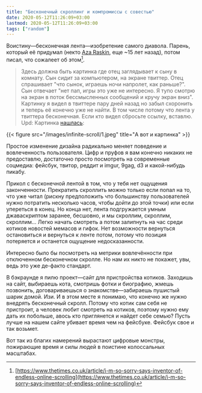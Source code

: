 ```yaml
---
title: "Бесконечный скроллинг и компромиссы с совестью"
date: 2020-05-12T11:26:09+03:00
lastmod: 2020-05-12T11:26:09+03:00
tags: ["random"]
---
```


Воистину—бесконечная лента—изобретение самого диавола. Парень, который её придумал (некто [Aza Raskin](https://en.wikipedia.org/wiki/Aza_Raskin), еще ~15 лет назад), потом писал, что сожалеет об этом[^1].

>Здесь должна быть картинка где отец заглядывает к сыну в комнату. Сын сидит за компьютером, на экране твиттер. Отец спрашивает "что сынок, играешь ночи напролет, как раньше?". Сын отвечает "нет пап, игры это уже не интересно. Я тупо смотрю на экран в поток бессмысленных сообщений и кручу экран вниз". Картинку я видел в твиттере пару дней назад но забыл схоронить и теперь её конечно уже не найти. В том числе потому что лента у твиттера бесконечная. Если кто видел сбросьте ссылку, вставлю.
>Upd: Картинка [нашлась](https://twitter.com/Emerald_dll/status/1254943062721040385):

{{< figure src="/images/infinite-scroll/1.jpeg" title="А вот и картинка" >}}

Простое изменение дизайна радикально меняет поведение и вовлеченность пользователя. Цифр и пруфов я вам конечно никаких не предоставлю, достаточно просто посмотреть на современные соцмедиа: фейсбук, твитор, реддит и imgur, 9gag, d3 и какой-нибудь пикабу.

Прикол с бесконечной лентой в том, что у тебя нет ощущения законченности. Прекратить скроллить можно только если попал на то, что уже читал (рискну предположить что большинству пользователей нужно потратить несколько часов, чтобы дойти до этой точки) или если упереться в конец. Но конца нет, лента подгружается умным джаваскриптом заранее, бесшовно, и мы скроллим, скроллим, скроллим… Легко начать смотреть а потом залипнуть на час среди котиков новостей мемасов и гифок. Нет возможности вернуться остановиться и вернуться к ленте потом, потому что позиция потеряется и останется ощущение недосказанности.

Интересно было бы посмотреть на метрики вовлечённости при отключенном бесконечном скролле. Но нам их никто не покажет, увы, ведь это уже де-факто стандарт.

В бэкраунде я пилю проект—сайт для пристройства котиков. Заходишь на сайт, выбираешь кота, смотришь фотки и биографию, жмешь позвонить, договариваешься о знакомстве—забираешь пушистый шарик домой. Изи. И в этом месте я понимаю, что конечно же нужно внедрять бесконечный скролл. Потому что котик сам себя не пристроит, а человек любит смотреть на котиков, поэтому нужно ему дать их побольше, авось кто приглянется и найдет себе семью? Пусть лучше на нашем сайте убивает время чем на фейсбуке. Фейсбук свое и так возьмет.

Вот так из благих намерений вырастают цифровые монстры, пожирающие время и силы людей в поистине колоссальных масштабах.

[^1]: [https://www.thetimes.co.uk/article/i-m-so-sorry-says-inventor-of-endless-online-scrolling](https://www.thetimes.co.uk/article/i-m-so-sorry-says-inventor-of-endless-online-scrolling)